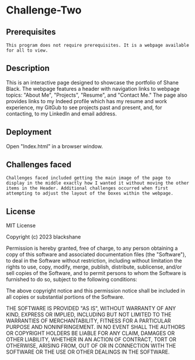 # Challenge-Two

## Prerequisites
    This program does not require prerequisites. It is a webpage available for all to view. 

## Description
  This is an interactive page designed to showcase the portfolio of Shane Black. The webpage features a header with navigation links to webpage topics: "About Me", "Projects", "Resume", and "Contact Me."
  The page also provides links to my Indeed profile which has my resume and work experience, my GitGub to see projects past and present, and, for contacting, to my LinkedIn and email address.

  ## Deployment
  Open "Index.html" in a browser window.
## Challenges faced
    Challenges faced included getting the main image of the page to display in the middle exactly how I wanted it without moving the other items in the Header. Additional challenges occurred when first attempting to adjust the layout of the boxes within the webpage. 

## License  
MIT License

Copyright (c) 2023 blackshane

Permission is hereby granted, free of charge, to any person obtaining a copy
of this software and associated documentation files (the "Software"), to deal
in the Software without restriction, including without limitation the rights
to use, copy, modify, merge, publish, distribute, sublicense, and/or sell
copies of the Software, and to permit persons to whom the Software is
furnished to do so, subject to the following conditions:

The above copyright notice and this permission notice shall be included in all
copies or substantial portions of the Software.

THE SOFTWARE IS PROVIDED "AS IS", WITHOUT WARRANTY OF ANY KIND, EXPRESS OR
IMPLIED, INCLUDING BUT NOT LIMITED TO THE WARRANTIES OF MERCHANTABILITY,
FITNESS FOR A PARTICULAR PURPOSE AND NONINFRINGEMENT. IN NO EVENT SHALL THE
AUTHORS OR COPYRIGHT HOLDERS BE LIABLE FOR ANY CLAIM, DAMAGES OR OTHER
LIABILITY, WHETHER IN AN ACTION OF CONTRACT, TORT OR OTHERWISE, ARISING FROM,
OUT OF OR IN CONNECTION WITH THE SOFTWARE OR THE USE OR OTHER DEALINGS IN THE
SOFTWARE.
